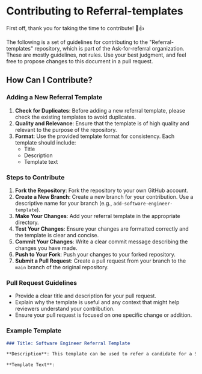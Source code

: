# Contributing to Referral-templates

First off, thank you for taking the time to contribute! 🎉👍

The following is a set of guidelines for contributing to the "Referral-templates" repository, which is part of the Ask-for-referral organization. These are mostly guidelines, not rules. Use your best judgment, and feel free to propose changes to this document in a pull request.

## How Can I Contribute?

### Adding a New Referral Template

1. **Check for Duplicates**: Before adding a new referral template, please check the existing templates to avoid duplicates.
2. **Quality and Relevance**: Ensure that the template is of high quality and relevant to the purpose of the repository.
3. **Format**: Use the provided template format for consistency. Each template should include:
    - Title
    - Description
    - Template text

### Steps to Contribute

1. **Fork the Repository**: Fork the repository to your own GitHub account.
2. **Create a New Branch**: Create a new branch for your contribution. Use a descriptive name for your branch (e.g., `add-software-engineer-template`).
3. **Make Your Changes**: Add your referral template in the appropriate directory.
4. **Test Your Changes**: Ensure your changes are formatted correctly and the template is clear and concise.
5. **Commit Your Changes**: Write a clear commit message describing the changes you have made.
6. **Push to Your Fork**: Push your changes to your forked repository.
7. **Submit a Pull Request**: Create a pull request from your branch to the `main` branch of the original repository.

### Pull Request Guidelines

- Provide a clear title and description for your pull request.
- Explain why the template is useful and any context that might help reviewers understand your contribution.
- Ensure your pull request is focused on one specific change or addition.

### Example Template

```markdown
### Title: Software Engineer Referral Template

**Description**: This template can be used to refer a candidate for a Software Engineer position.

**Template Text**:
